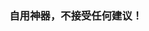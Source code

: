 ### **自用神器，不接受任何建议！**
<!-- 
### **本软件为小众软件，会用牛逼，不会用垃圾！**

**绿色无污染！解压即可运行！**
**自用版本！随意更新！谨慎使用！！！**

____________________________________________________
### **什么是[WorkFLow？](https://github.com/lingchuanbo/WorkFlow/releases)**

WorkFLow以Array&kawvin大神版的[VimDesktop](https://github.com/linxinhong/VimDesktop)为母版进行二次开发，主要面向图像图像软件进行编写.并集成一些功能性脚本满足自用！

不定期更新，目前以功能优先，自己便捷使用，魔改有毒，斟酌使用！

个别源码来自Array & kawvin & EZ & liuyukuan!表示感谢！感谢！感谢！

## **最新版本为2021.1.1**

目前已支持 **AfterEffect|Photoshop|3DsMax|UE4**

2021-01-06
----------------------------
1.对TC进一步优化双击F为Everything搜索当前目录 Shift+右键 新增搜索 Ctrl+c+c复制为文件路径
2.全局复制提示
    
2020-07-20
----------------------------
TC
1.tab+左键 交换两侧
2.按住空格 两侧 同时滚动

PS
1.空格+鼠标滚动 调整笔刷大小

2020-06-08
----------------------------
1.开始剥离 菜单功能性 到QZ，保留AE、TC、MAX
2.AE动态菜单新增：调用表达式 
3.优化智能跳转

2020-04-15
----------------------------
1.修复新加插件重复加载错误
2.独立Group.ini(跳转框组&浏览器组)

2020-04-11
----------------------------
1. 新增AI翻译 DeepL
----------------------------
2020-04-05
----------------------------
1. 窗口跳转优化(TC)，如果显示打开窗口则发送到打开窗口,如果未显示打开窗口,则跳转默认资源管理器
2. Photoshop增强菜单,1.一健发送到AE编辑 2.在TC显示文件所在位置.
3. TC增强菜单,1.一健发送到AE编辑

2020-03-17
----------------------------
1. 窗口跳转优化，Alt+左键 TC路径发送到窗口 Alt+W 窗口路径发送到TC Alt+e  窗口路径发送到默认资源管理器
2. 优化AE增强菜单功能

2020-03-07 
---------------------------- 
1. TC精简菜单Shift+右键
2. AE超级模式更改为快捷方式为:1
3. 新增截屏取词和截屏后翻译(谷歌)，取词来自百度OCR,使用时需要去申请自己的key
4. 集成智能跳转
4. 内置TC软件TC9.5/ShareX截图工具(可选但最好还是选上)

2020-01-07  
----------------------------
1. 更新AE脚本库和预设为动态模式,快捷键shift+右键
2. Ctrl+C+C优化翻译智能判断中文时翻译英文，英文时翻译中文！
3. 新增智能处理,目前规则支持网站和本地路径

## **安装步骤**
### 1.下载安装

#### 请使用 **[WorkFLow最新版本](https://github.com/lingchuanbo/WorkFlow/archive/master.zip)**,否则不能正常工作！
#### [下载地址](https://github.com/lingchuanbo/WorkFlow/archive/master.zip)

### 2.如果未安装Autohotkey&Python,请先安装,已安装请忽略,Python本人为3.8版本

1. [官网下载 Autohotkey](https://www.autohotkey.com/),如果被墙请点[这里下载](https://www.lanzous.com/i6yvg0h),安装选择32位版本.

2. [官网下载 Python](https://www.python.org).

3. 运行Workflow.ahk主程序

### 3.帮助

1. [WorkFLow笔记](https://www.notion.so/7df31102696b43dd948dab655bd1e1f7?v=5cdef8f68af74cfabca156cfb739a299),逐步完善中.

2. 目录下的【帮助.xlsx】.

3. 教程 [Adobe AfterEffects](https://www.kancloud.cn/funbobosky/vimd_aftereffect) [| Photoshop | Unity | 3DsMax](https://www.kancloud.cn/funbobosky/vim_unity)

部分功能及优化调整未同步更新，请谅解! 择期修正.

#### 4.下载完请执行

1. Win10用户请管理员运行目录下Windows10设置.reg(必须)，否则会引起默写启动器不能使用。
2. 请点击 右键任务栏WorkFLow-设置-添加为系统变量(必须)
3. 请点击 右键任务栏WorkFLow-设置-初始化PS/AE/3DSMAX(必须)


### 注意事项
0. 默认关闭大写按键.所以建议按住shift来打大写.
1. 源码已放出 ,如需修改，请自行参阅修改！
2. 遇杀毒等安全软件提示 请 请 请 请放行！
3. 升级记得备份config.ini(暂时没升级服务器已屏蔽)
4. 遇到问题请参照帮助自行解决 , 实在不行有偿解决(慎重很贵的，按分计费看心情！不喜欢请卸载！) 验证码请输入WorkFLow！
5. 目前在Win10系统运行正常！其它其它未知.
6. 一些脚本(AEScript&MaxScript)来自网络如有侵权请联系删除！
7. 软件库请在我的分享地址下载.https://lanzous.com/b04g764ud
密码:66ig
8. ### 软件放置WorkFlow新建个tools目录,比如WorkFlow\tools\TotalCMD(少折腾就按我说的做,TotalCMD为必备)
9. 如果有用影子输入法,请最后运行影子输入法,否者会冲突!

#### 5.感谢

再次致谢**Array & kawvin & EZ & liuyukuan**！

#### 6.请我喝一杯？
![pay](https://raw.githubusercontent.com/lingchuanbo/WorkFlow/master/pay.png) -->
